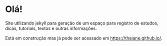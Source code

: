 # Olá!

Site utilizando jekyll para geração de um espaço para registro de estudos, dicas, tutoriais, textos e outras informações.

Está em construção mas já pode ser acessado em https://thaiane.github.io/.
